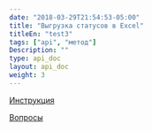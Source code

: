 ```yaml
---
date: "2018-03-29T21:54:53-05:00"
title: "Выгрузка статусов в Excel"
titleEn: "test3"
tags: ["api", "метод"]
Description: ""
type: api_doc
layout: api_doc
weight: 3
---
```


[Инструкция](/registration/instruction/)

[Вопросы](/registration/questions/=)